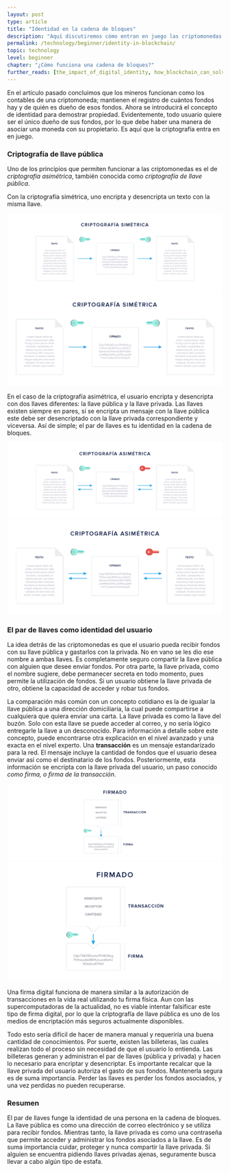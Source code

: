 ```yaml
---
layout: post
type: article
title: "Identidad en la cadena de bloques"
description: "Aquí discutiremos cómo entran en juego las criptomonedas en la cadena y cómo se relaciona a todos esto la identidad del usuario, pues no puede haber propiedad sin identidad."
permalink: /technology/beginner/identity-in-blockchain/
topic: technology
level: beginner
chapter: "¿Cómo funciona una cadena de bloques?"
further_reads: [the_impact_of_digital_identity, how_blockchain_can_solve_identity_management_problems]
---
```


En el artículo pasado concluimos que los mineros funcionan como los contables de una criptomoneda; mantienen el registro de cuántos fondos hay y de quién es dueño de esos fondos. Ahora se introducirá el concepto de identidad para demostrar propiedad. Evidentemente, todo usuario quiere ser el único dueño de sus fondos, por lo que debe haber una manera de asociar una moneda con su propietario. Es aquí que la criptografía entra en en juego.

### Criptografía de llave pública

Uno de los principios que permiten funcionar a las criptomonedas es el de _criptografía asimétrica_, también conocida como _criptografía de llave pública_.

Con la criptografía simétrica, uno encripta y desencripta un texto con la misma llave.

![Symmetric in ES](/assets/post_files/technology/beginner/identity-in-blockchain/ES_symmetric_D.jpg)
![Symmetric in ES](/assets/post_files/technology/beginner/identity-in-blockchain/ES_symmetric_M.jpg)

En el caso de la criptografía asimétrica, el usuario encripta y desencripta con dos llaves diferentes: la llave pública y la llave privada. Las llaves existen siempre en pares, si se encripta un mensaje con la llave pública este debe ser desencriptado con la llave privada correspondiente y viceversa. Así de simple; el par de llaves es tu identidad en la cadena de bloques.

![Asymmetric in ES](/assets/post_files/technology/beginner/identity-in-blockchain/ES_asymmetric_D.jpg)
![Asymmetric in ES](/assets/post_files/technology/beginner/identity-in-blockchain/ES_asymmetric_M.jpg)

### El par de llaves como identidad del usuario

La idea detrás de las criptomonedas es que el usuario pueda recibir fondos con su llave pública y gastarlos con la privada. No en vano se les dio ese nombre a ambas llaves. Es completamente seguro compartir la llave pública con alguien que desee enviar fondos. Por otra parte, la llave privada, como el nombre sugiere, debe permanecer secreta en todo momento, pues permite la utilización de fondos. Si un usuario obtiene la llave privada de otro, obtiene la capacidad de acceder y robar tus fondos.

La comparación más común con un concepto cotidiano es la de igualar la llave pública a una dirección domiciliaria, la cual puede compartirse a cualquiera que quiera enviar una carta. La llave privada es como la llave del buzón. Solo con esta llave se puede acceder al correo, y no sería lógico entregarle la llave a un desconocido. Para información a detalle sobre este concepto, puede encontrarse otra explicación en el nivel avanzado y una exacta en el nivel experto.
Una **transacción** es un mensaje estandarizado para la red. El mensaje incluye la cantidad de fondos que el usuario desea enviar así como el destinatario de los fondos. Posteriormente, esta información se encripta con la llave privada del usuario, un paso conocido _como firma, o firma de la transacción_.

![Signing in ES](/assets/post_files/technology/beginner/identity-in-blockchain/ES_signing_D.jpg)
![Signing in ES](/assets/post_files/technology/beginner/identity-in-blockchain/ES_signing_M.jpg)

Una firma digital funciona de manera similar a la autorización de transacciones en la vida real utilizando tu firma física. Aun con las supercomputadoras de la actualidad, no es viable intentar falsificar este tipo de firma digital, por lo que la criptografía de llave pública es uno de los medios de encriptación más seguros actualmente disponibles.

Todo esto sería difícil de hacer de manera manual y requeriría una buena cantidad de conocimientos. Por suerte, existen las billeteras, las cuales realizan todo el proceso sin necesidad de que el usuario lo entienda. Las billeteras generan y administran el par de llaves (pública y privada) y hacen lo necesario para encriptar y desencriptar. Es importante recalcar que la llave privada del usuario autoriza el gasto de sus fondos. Mantenerla segura es de suma importancia. Perder las llaves es perder los fondos asociados, y una vez perdidas no pueden recuperarse.

### Resumen

El par de llaves funge la identidad de una persona en la cadena de bloques. La llave pública es como una dirección de correo electrónico y se utiliza para recibir fondos. Mientras tanto, la llave privada es como una contraseña que permite acceder y administrar los fondos asociados a la llave. Es de suma importancia cuidar, proteger y nunca compartir la llave privada. Si alguien se encuentra pidiendo llaves privadas ajenas, seguramente busca llevar a cabo algún tipo de estafa.